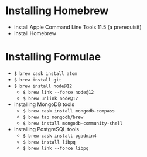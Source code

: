 # Installing Homebrew
- install Apple Command Line Tools 11.5 (a prerequisit)
- install Homebrew
# Installing Formulae
- `$ brew cask install atom`
- `$ brew install git`
- `$ brew install node@12`
  - `$ brew link --force node@12`
  - `$ brew unlink node@12`
- installing MongoDB tools
  - `$ brew cask install mongodb-compass`
  - `$ brew tap mongodb/brew`
  - `$ brew install mongodb-community-shell`
- installing PostgreSQL tools
  - `$ brew cask install pgadmin4`
  - `$ brew install libpq`
  - `$ brew link --force libpq`
